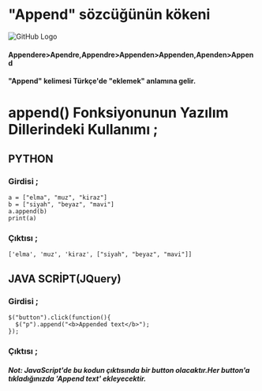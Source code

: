 # "Append" sözcüğünün kökeni
![GitHub Logo](/belgelik/görseller/etimoloji/append.png)

#### Appendere>Apendre,Appendre>Appenden>Appenden,Apenden>Append<br>
#### **"Append" kelimesi Türkçe'de "eklemek" anlamına gelir.**
# append() Fonksiyonunun Yazılım Dillerindeki Kullanımı ;
## **PYTHON**
### Girdisi ;
```
a = ["elma", "muz", "kiraz"]
b = ["siyah", "beyaz", "mavi"]
a.append(b)
print(a)
```
### Çıktısı ;
`['elma', 'muz', 'kiraz', ["siyah", "beyaz", "mavi"]]`<br>
## **JAVA SCRİPT(JQuery)**
### Girdisi ;
```
$("button").click(function(){
  $("p").append("<b>Appended text</b>");
});
```
### Çıktısı ;
#### *Not: JavaScript'de bu kodun çıktısında bir button olacaktır.Her button'a tıkladığınızda 'Append text' ekleyecektir.*
